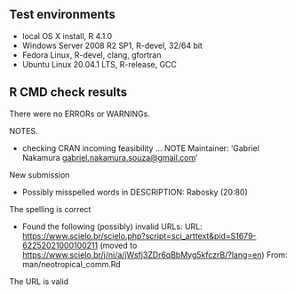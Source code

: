 ## Test environments

* local OS X install, R 4.1.0
* Windows Server 2008 R2 SP1, R-devel, 32/64 bit
* Fedora Linux, R-devel, clang, gfortran
* Ubuntu Linux 20.04.1 LTS, R-release, GCC

## R CMD check results

There were no ERRORs or WARNINGs.

NOTES.

* checking CRAN incoming feasibility ... NOTE
Maintainer: ‘Gabriel Nakamura <gabriel.nakamura.souza@gmail.com>’

New submission

* Possibly misspelled words in DESCRIPTION:
  Rabosky (20:80)
  
The spelling is correct

* Found the following (possibly) invalid URLs:
  URL: https://www.scielo.br/scielo.php?script=sci_arttext&pid=S1679-62252021000100211 (moved to https://www.scielo.br/j/ni/a/jWsfj3ZDr6qBbMyg5kfczrB/?lang=en)
From: man/neotropical_comm.Rd

The URL is valid
    


